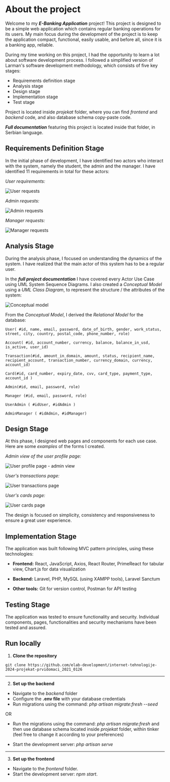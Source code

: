 # About the project

Welcome to my _**E-Banking Application**_ project! This project is designed to be a simple web application which contains regular banking operations for its users. My main focus during the development of the project is to keep the application compact, functional, easily usable, and before all, since it is a banking app, reliable.

During my time working on this project, I had the opportunity to learn a lot about software development process. I followed a simplified version of Larman's software development methodology, which consists of five key stages:

- Requirements definition stage
- Analysis stage
- Design stage
- Implementation stage
- Test stage

Project is located inside _projekat_ folder, where you can find _frontend_ and _backend_ code, and also database schema copy-paste code.

_**Full documentation**_ featuring this project is located inside that folder, in Serbian language.

## Requirements Definition Stage

In the initial phase of development, I have identified two actors who interact with the system, namely the student, the admin and the manager. I have identified 11 requirements in total for these actors:

_User requirements:_

![User requests](/projekat/images/requests%20user1.drawio.png)

_Admin requests:_

![Admin requests](/projekat/images/requests%20admin.drawio.png)

_Manager requests:_

![Manager requests](/projekat/images/requests%20manager.drawio.png)

## Analysis Stage

During the analysis phase, I focused on understanding the dynamics of the system. I have realized that the main actor of this system has to be a regular user.

In the **_full project documentation_** I have covered every Actor Use Case using UML System Sequence Diagrams. I also created a _Conceptual Model_ using a _UML Class Diagram_, to represent the structure / the attributes of the system:

![Conceptual model](/projekat/images/konceptualni%20model.png)

From the _Conceptual Model_, I derived the _Relational Model_ for the database:

```
User( #id, name, email, password, date_of_birth, gender, work_status, street, city, country, postal_code, phone_number, role)

Account( #id, account_number, currency, balance, balance_in_usd, is_active, user_id)

Transaction(#id, amount_in_domain, amount, status, recipient_name, recipient_account, transaction_number, currency_domain, currency, account_id)

Card(#id, card_number, expiry_date, cvv, card_type, payment_type, account_id )

Admin(#id, email, password, role)

Manager (#id, email, password, role)

UserAdmin ( #idUser, #idAdmin )

AdminManager ( #idAdmin, #idManager)
```

## Design Stage

At this phase, I designed web pages and components for each use case. Here are some _examples_ of the forms I created.

_Admin view of the user profile page:_

![User profile page - admin view](/projekat/images/admin%20user%20profile%20page%201.png)

_User's transactions page:_

![User transactions page](/projekat/images/user%20transactions%20page.png)

_User's cards page:_

![User cards page](/projekat/images/user%20cards%20page.png)

The design is focused on simplicity, consistency and responsiveness to ensure a great user experience.

## Implementation Stage

The application was built following MVC pattern principles, using these technologies:

- **Frontend:** React, JavaScript, Axios, React Router, PrimeReact for tabular view, Chart.js for data visualization

- **Backend:** Laravel, PHP, MySQL (using XAMPP tools), Laravel Sanctum

- **Other tools:** Git for version control, Postman for API testing

## Testing Stage

The application was tested to ensure functionality and security. Individual components, pages, functionalities and security mechanisms have been tested and assured.

## Run locally

1. **Clone the repository**

```
git clone https://github.com/elab-development/internet-tehnologije-2024-projekat-prvidomaci_2021_0126
```

---

2. **Set up the backend**

- Navigate to the _backend_ folder
- Configure the **.env file** with your database credentials
- Run migrations using the command: _php artisan migrate:fresh --seed_

OR

- Run the migrations using the command: _php artisan migrate:fresh_ and then use database schema located inside _projekat_ folder, within tinker (feel free to change it according to your preferences)

- Start the development server: _php artisan serve_

---

3. **Set up the frontend**

- Navigate to the _frontend_ folder.
- Start the development server: _npm start_.
